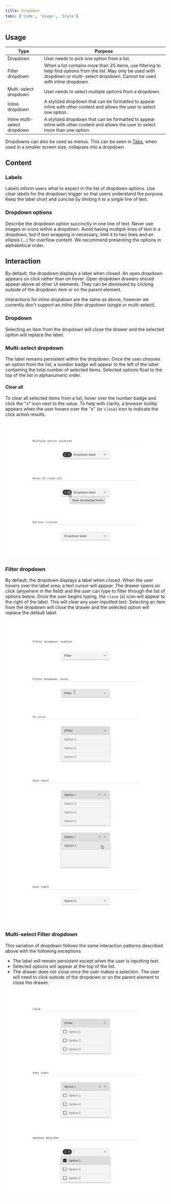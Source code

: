 ```yaml
---
title: Dropdown
tabs: ['Code', 'Usage', 'Style']
---
```


## Usage

| Type                         | Purpose                                                                                                                                                                                  |
| ---------------------------- | ---------------------------------------------------------------------------------------------------------------------------------------------------------------------------------------- |
| Dropdown                     | User needs to pick one option from a list.                                                                                                                                               |
| Filter dropdown              | When a list contains more than 25 items, use filtering to help find options from the list. May only be used with dropdown or multi-select dropdown. Cannot be used with inline dropdown. |
| Multi-select dropdown        | User needs to select multiple options from a dropdown.                                                                                                                                   |
| Inline dropdown              | A stylized dropdown that can be formatted to appear inline with other content and allows the user to select one option.                                                                  |
| Inline multi-select dropdown | A stylized dropdown that can be formatted to appear inline with other content and allows the user to select more than one option.                                                        |

Dropdowns can also be used as menus. This can be seen in [Tabs](/components/tabs), when used in a smaller screen size, collapses into a dropdown.

## Content

### Labels

Labels inform users what to expect in the list of dropdown options. Use clear labels for the dropdown trigger so that users understand the purpose. Keep the label short and concise by limiting it to a single line of text.

### Dropdown options

Describe the dropdown option succinctly in one line of text. Never use images or icons within a dropdown. Avoid having multiple lines of text in a dropdown, but if text wrapping is necessary, limit it to two lines and an ellipsis (...) for overflow content. We recommend presenting the options in alphabetical order.

## Interaction

By default, the dropdown displays a label when closed. An open dropdown appears on click rather than on hover. Open dropdown drawers should appear above all other UI elements. They can be dismissed by clicking outside of the dropdown item or on the parent element.

Interactions for _inline dropdown_ are the same as above, however we currently don't support an _inline filter dropdown_ (single or multi-select).

### Dropdown

Selecting an item from the dropdown will close the drawer and the selected option will replace the label.

### Multi-select dropdown

The label remains persistent within the dropdown. Once the user chooses an option from the list, a number badge will appear to the left of the label containing the total number of selected items. Selected options float to the top of the list in alphanumeric order.

#### Clear all

To clear all selected items from a list, hover over the number badge and click the "x" icon next to the value. To help with clarity, a browser tooltip appears when the user hovers over the "x" (or `close`) icon to indicate the click action results.

![clear all on multiselect dropdown](images/dropdown-usage-2.png)

### Filter dropdown

By default, the dropdown displays a label when closed. When the user hovers over the label area, a text cursor will appear. The drawer opens on click (anywhere in the field) and the user can type to filter through the list of options below. Once the user begins typing, the `close` (x) icon will appear to the right of the label. This will clear any user-inputted text. Selecting an item from the dropdown will close the drawer and the selected option will replace the default label.

![filter dropdown interactions](images/dropdown-usage-3.png)

### Multi-select Filter dropdown

This variation of dropdown follows the same interaction patterns described above with the following exceptions:

- The label will remain persistent except when the user is inputting text.
- Selected options will appear at the top of the list.
- The drawer does not close once the user makes a selection. The user will need to click outside of the dropdown or on the parent element to close the drawer.

![multiselect filter dropdown interactions](images/dropdown-usage-4.png)
